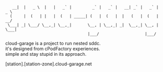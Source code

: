 ```        |                   |                                          
   __|  |   _ \  |   |   _` |         _` |   _` |   __| _` |   _` |   _ \ 
  (     |  (   | |   |  (   | _____| (   |  (   |  |   (   |  (   |   __/ 
 \___| _| \___/ \__,_| \__,_|       \__, | \__,_| _|  \__,_| \__, | \___| 
                                    |___/                    |___/        
```

cloud-garage is a project to run nested sddc. \
it's designed from cPodFactory experiences. \
simple and stay stupid in its approach.

[station].[station-zone].cloud-garage.net

